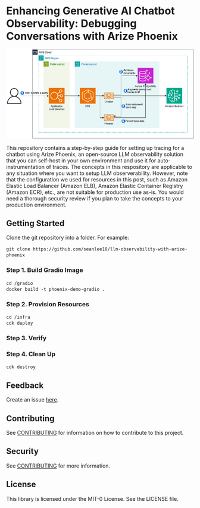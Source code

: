 # Enhancing Generative AI Chatbot Observability: Debugging Conversations with Arize Phoenix

![phoenix-on-aws-ecs-fargate-arch](./assets/phoenix-on-aws-ecs-fargate-arch.jpg)

This repository contains a step-by-step guide for setting up tracing for a chatbot using Arize Phoenix, an open-source LLM observability solution that you can self-host in your own environment and use it for auto-instrumentation of traces. The concepts in this respository are applicable to any situation where you want to setup LLM observerability. However, note that the configuration we used for resources in this post, such as Amazon Elastic Load Balancer (Amazon ELB), Amazon Elastic Container Registry (Amazon ECR), etc., are not suitable for production use as-is. You would need a thorough security review if you plan to take the concepts to your production environment.

## Getting Started
Clone the git repository into a folder. For example:

```
git clone https://github.com/seanlee10/llm-observability-with-arize-phoenix
```

### Step 1. Build Gradio Image

```
cd /gradio
docker build -t phoenix-demo-gradio .
```

### Step 2. Provision Resources

```
cd /infra
cdk deploy
```

### Step 3. Verify 



### Step 4. Clean Up

```
cdk destroy
```

## Feedback

Create an issue [here](https://github.com/awslabs/automated-security-helper/issues).

## Contributing

See [CONTRIBUTING](CONTRIBUTING.md#contributing-guidelines) for information on how to contribute to this project.


## Security

See [CONTRIBUTING](CONTRIBUTING.md#security-issue-notifications) for more information.

## License

This library is licensed under the MIT-0 License. See the LICENSE file.

